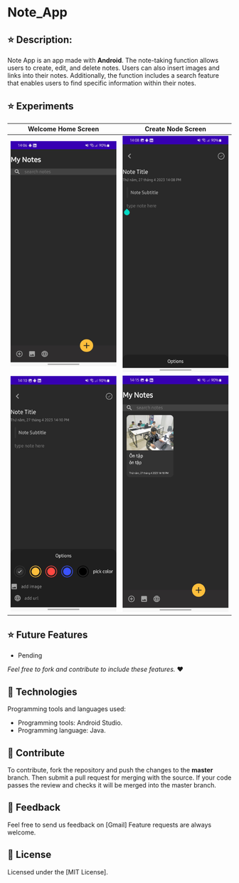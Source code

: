 # Note_App

## ⭐ Description:

Note App is an app made with **Android**.
The note-taking function allows users to create, edit, and delete notes. Users can also insert images and links into their notes.
Additionally, the function includes a search feature that enables users to find specific information within their notes.

## ⭐ Experiments

|            Welcome Home Screen       |           Create Node Screen       |
| :----------------------------------: | :--------------------------------: |
|  ![](./docs/home.png)                |    ![](./docs/createnode.png)      |
| ![](./docs/m1.png)                   | ![](./docs/m2.png)                 |

## ⭐ Future Features

-   Pending

_Feel free to fork and contribute to include these features._ ❤︎

## 🚀 Technologies

 Programming tools and languages used:
  -   Programming tools: Android Studio.
  -   Programming language: Java.
    
## 🤝 Contribute

To contribute, fork the repository and push the changes to the **master** branch. Then submit a pull request for merging with the source. If your code passes the review and checks it will be merged into the master branch.

## 💬 Feedback

Feel free to send us feedback on [Gmail] Feature requests are always welcome.

## 📝 License

Licensed under the [MIT License].
